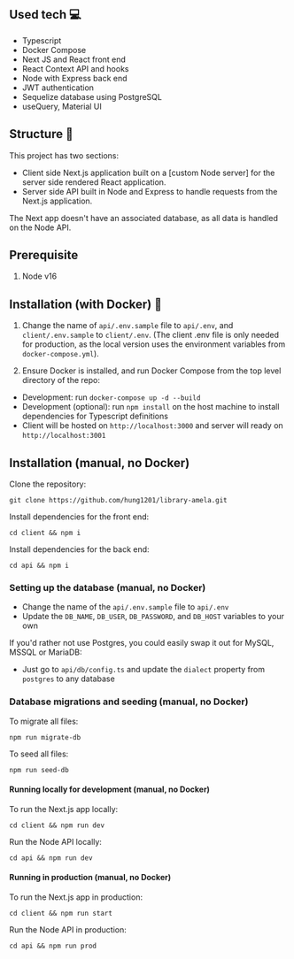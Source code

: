 ## Used tech :computer:

- Typescript
- Docker Compose
- Next JS and React front end
- React Context API and hooks
- Node with Express back end
- JWT authentication
- Sequelize database using PostgreSQL
- useQuery, Material UI

## Structure :triangular_ruler:

This project has two sections:

- Client side Next.js application built on a [custom Node server] for the server side rendered React application.
- Server side API built in Node and Express to handle requests from the Next.js application.

The Next app doesn't have an associated database, as all data is handled on the Node API.

## Prerequisite

1. Node v16

## Installation (with Docker) :rocket:

1. Change the name of `api/.env.sample` file to `api/.env`, and `client/.env.sample` to `client/.env`. (The client .env file is only needed for production, as the local version uses the environment variables from `docker-compose.yml`).

2. Ensure Docker is installed, and run Docker Compose from the top level directory of the repo:

- Development: run `docker-compose up -d --build`
- Development (optional): run `npm install` on the host machine to install dependencies for Typescript definitions
- Client will be hosted on `http://localhost:3000` and server will ready on `http://localhost:3001`

## Installation (manual, no Docker)

Clone the repository:

`git clone https://github.com/hung1201/library-amela.git`

Install dependencies for the front end:

`cd client && npm i`

Install dependencies for the back end:

`cd api && npm i`

### Setting up the database (manual, no Docker)

- Change the name of the `api/.env.sample` file to `api/.env`
- Update the `DB_NAME`, `DB_USER`, `DB_PASSWORD`, and `DB_HOST` variables to your own

If you'd rather not use Postgres, you could easily swap it out for MySQL, MSSQL or MariaDB:

- Just go to `api/db/config.ts` and update the `dialect` property from `postgres` to any database

### Database migrations and seeding (manual, no Docker)

To migrate all files:

`npm run migrate-db`

To seed all files:

`npm run seed-db`

#### Running locally for development (manual, no Docker)

To run the Next.js app locally:

`cd client && npm run dev`

Run the Node API locally:

`cd api && npm run dev`

#### Running in production (manual, no Docker)

To run the Next.js app in production:

`cd client && npm run start`

Run the Node API in production:

`cd api && npm run prod`
